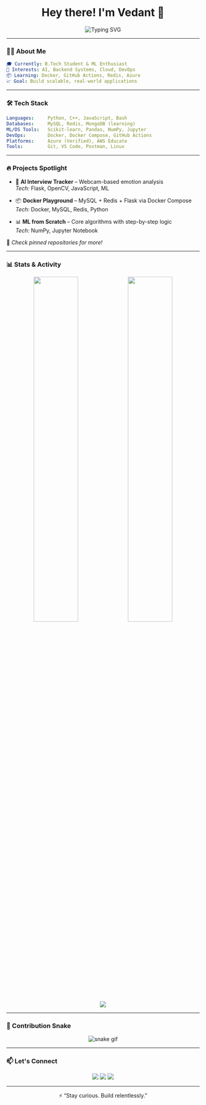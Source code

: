 <h1 align="center">Hey there! I'm Vedant 👋</h1>
<p align="center">
  <img src="https://readme-typing-svg.demolab.com?font=Fira+Code&size=24&pause=1000&center=true&vCenter=true&width=500&lines=ML+%7C+DevOps+%7C+Cloud+Learner;Building+Real+Projects+%F0%9F%9A%80;Exploring+Data%2C+Docker+%26+Deployment" alt="Typing SVG" />
</p>

---

### 👨‍💻 About Me

```yaml
🎓 Currently: B.Tech Student & ML Enthusiast  
🚀 Interests: AI, Backend Systems, Cloud, DevOps  
📦 Learning: Docker, GitHub Actions, Redis, Azure  
📈 Goal: Build scalable, real-world applications
```

---

### 🛠️ Tech Stack

```yaml
Languages:     Python, C++, JavaScript, Bash  
Databases:     MySQL, Redis, MongoDB (learning)  
ML/DS Tools:   Scikit-learn, Pandas, NumPy, Jupyter  
DevOps:        Docker, Docker Compose, GitHub Actions  
Platforms:     Azure (Verified), AWS Educate  
Tools:         Git, VS Code, Postman, Linux
```

---

### 🔥 Projects Spotlight

- 🎥 **AI Interview Tracker** – Webcam-based emotion analysis  
  _Tech:_ Flask, OpenCV, JavaScript, ML  

- 📦 **Docker Playground** – MySQL + Redis + Flask via Docker Compose  
  _Tech:_ Docker, MySQL, Redis, Python  

- 📊 **ML from Scratch** – Core algorithms with step-by-step logic  
  _Tech:_ NumPy, Jupyter Notebook  

🔗 *Check pinned repositories for more!*

---

### 📊 Stats & Activity

<p align="center">
  <img src="https://github-readme-stats.vercel.app/api?username=VedantShirgaonkar&show_icons=true&hide_title=true&theme=radical" width="48%" />
  <img src="https://github-readme-streak-stats.herokuapp.com/?user=VedantShirgaonkar&theme=radical" width="48%" />
</p>

<p align="center">
  <img src="https://github-readme-activity-graph.vercel.app/graph?username=VedantShirgaonkar&theme=rogue&area=true&hide_border=true" />
</p>

---

### 🐍 Contribution Snake

<p align="center">
  <img src="https://raw.githubusercontent.com/VedantShirgaonkar/VedantShirgaonkar/output/github-contribution-grid-snake.svg" alt="snake gif" />
</p>

---

### 📫 Let's Connect

<p align="center">
  <a href="mailto:your-email@example.com"><img src="https://img.shields.io/badge/gmail-D14836?style=for-the-badge&logo=gmail&logoColor=white" /></a>
  <a href="https://linkedin.com/in/your-profile"><img src="https://img.shields.io/badge/linkedin-0077B5.svg?style=for-the-badge&logo=linkedin&logoColor=white" /></a>
  <a href="https://twitter.com/your-twitter"><img src="https://img.shields.io/badge/twitter-1DA1F2?style=for-the-badge&logo=twitter&logoColor=white" /></a>
</p>

---

<p align="center">
  ⚡ “Stay curious. Build relentlessly.”
</p>

